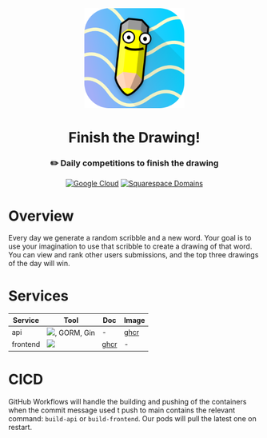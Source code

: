 <div align="center">

<img src="media/icon-512.png" width="200"/>

  <h1>Finish the Drawing!</h1>

  <h3>✏️ Daily competitions to finish the drawing</h3>

[![Google Cloud](https://img.shields.io/badge/Google_Cloud-4285F4?style=for-the-badge&logo=google-cloud&logoColor=white)](https://console.cloud.google.com/compute/instances?authuser=1&project=finish-the-drawing-413709)
[![Squarespace Domains](https://img.shields.io/badge/Squarespace%20Domains-green?style=flat&link=https://img.shields.io/badge/https%3A%2F%2Faccount.squarespace.com%2Fdomains)](https://account.squarespace.com/domains)

</div>

# Overview

Every day we generate a random scribble and a new word. Your goal is to use your imagination to use that scribble to create a drawing of that word. You can view and rank other users submissions, and the top three drawings of the day will win.

# Services

| Service  | Tool                                                                                                           | Doc      | Image                                                            |
| -------- | -------------------------------------------------------------------------------------------------------------- | -------- | ---------------------------------------------------------------- |
| api      | <img src="https://img.shields.io/badge/Go-00ADD8?style=for-the-badge&logo=go&logoColor=white" />, GORM, Gin    | -        | [ghcr](https://github.com/nbaker47/ftd/pkgs/container/ftd%2Fapi) |
| frontend | <img src="https://img.shields.io/badge/next%20js-000000?style=for-the-badge&logo=nextdotjs&logoColor=white" /> | [ghcr]() | -                                                                |

# CICD

GitHub Workflows will handle the building and pushing of the containers when the commit message used t push to main contains the relevant command: `build-api` or `build-frontend`. Our pods will pull the latest one on restart.
